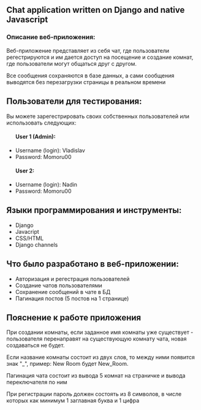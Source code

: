 ## Chat application written on Django and native Javascript 

### Описание веб-приложения: 
<p>Веб-приложение представляет из себя чат, где пользователи регестрируются и им дается доступ 
на посещение и создание комнат, где пользователи могут общаться друг с другом.
</p>
<p>Все сообщения сохраняются в базе данных, а сами сообщения выводятся без перезагрузки страницы  в реальном времени</p>

## Пользователи для тестирования:
Вы можете зарегестрировать своих собственных пользователей или использовать следующих:
<ul> 
    <h4>User 1 (Admin):</h4>
    <li>Username (login): Vladislav</li>
    <li>Password: Momoru00</li>
</ul>
<ul> 
    <h4>User 2:</h4>
    <li>Username (login): Nadin</li>
    <li>Password: Momoru00</li>
</ul>

## Языки программирования и инструменты:
<ul> 
  <li>Django</li>
  <li>Javacript</li>
  <li>CSS/HTML</li>
  <li>Django channels</li>
</ul>

## Что было разработано в веб-приложении: 
<ul>
  <li>Авторизация и регестрация пользователей</li>
  <li>Создание чатов пользователями</li>
  <li>Сохранение сообщений в чате в БД</li>
  <li>Пагинация постов (5 постов на 1 странице)</li>
</ul>
<h2>Пояснение к работе приложения</h2>
<p>При создании комнаты, если заданное имя комнаты уже существует - пользователя перенаправят на существующую комнату чата, новая создаваться не будет.</p>
<p>Если название комнаты состоит из двух слов, то между ними появится знак "_", пример: New Room будет New_Room.</p>
<p>Пагинация чата состоит из вывода 5 комнат на страничке и вывода переключателя по ним</p>
<p>При регистрации пароль должен состоять из 8 символов, в числе которых как минимум 1 заглавная буква и 1 цифра</p>

